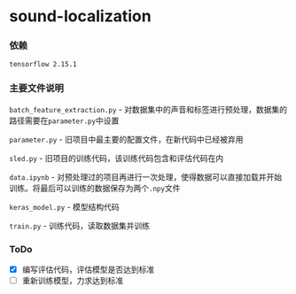 # sound-localization

### 依赖

`tensorflow 2.15.1`

### 主要文件说明

`batch_feature_extraction.py` - 对数据集中的声音和标签进行预处理，数据集的路径需要在`parameter.py`中设置

`parameter.py` - 旧项目中最主要的配置文件，在新代码中已经被弃用

`sled.py` - 旧项目的训练代码，该训练代码包含和评估代码在内

`data.ipynb` - 对预处理过的项目再进行一次处理，使得数据可以直接加载并开始训练。将最后可以训练的数据保存为两个`.npy`文件

`keras_model.py` - 模型结构代码

`train.py` - 训练代码，读取数据集并训练

### ToDo

- [x] 编写评估代码，评估模型是否达到标准
- [ ] 重新训练模型，力求达到标准
